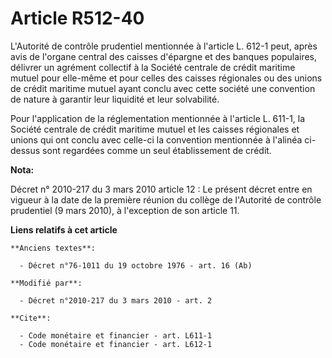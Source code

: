 # Article R512-40

L'Autorité de contrôle prudentiel mentionnée à l'article L. 612-1 peut, après avis de l'organe central des caisses d'épargne
et des banques populaires, délivrer un agrément collectif à la Société centrale de crédit maritime mutuel pour elle-même et
pour celles des caisses régionales ou des unions de crédit maritime mutuel ayant conclu avec cette société une convention de
nature à garantir leur liquidité et leur solvabilité. 

Pour l'application de la réglementation mentionnée à l'article L. 611-1, la Société centrale de crédit maritime mutuel et les
caisses régionales et unions qui ont conclu avec celle-ci la convention mentionnée à l'alinéa ci-dessus sont regardées comme
un seul établissement de crédit.

**Nota:**

Décret n° 2010-217 du 3 mars 2010 article 12 : Le présent décret entre en vigueur à la date de la première réunion du collège
de l'Autorité de contrôle prudentiel (9 mars 2010), à l'exception de son article 11.

**Liens relatifs à cet article**

	**Anciens textes**:

	  - Décret n°76-1011 du 19 octobre 1976 - art. 16 (Ab)

	**Modifié par**:

	  - Décret n°2010-217 du 3 mars 2010 - art. 2

	**Cite**:

	  - Code monétaire et financier - art. L611-1
	  - Code monétaire et financier - art. L612-1
